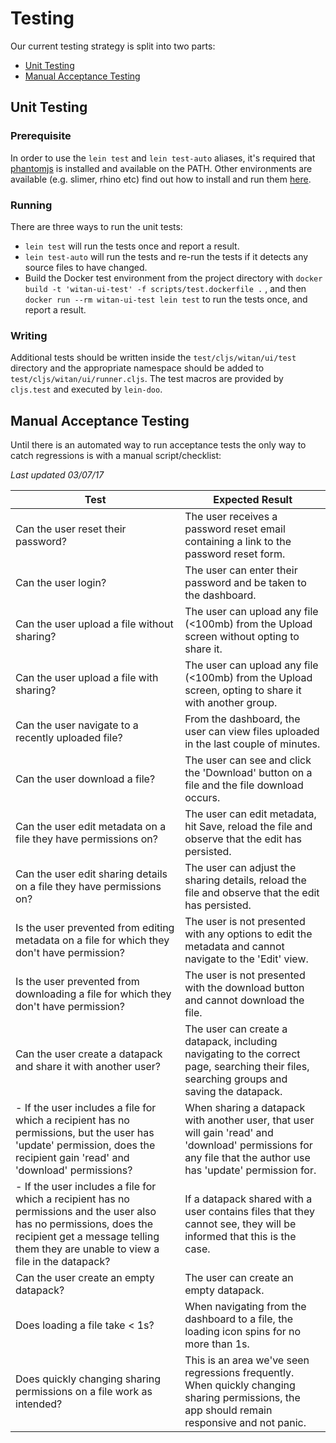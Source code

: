 # Testing

Our current testing strategy is split into two parts:

* [Unit Testing](#unit-testing)
* [Manual Acceptance Testing](#manual-acceptance-testing)

## Unit Testing
### Prerequisite
In order to use the `lein test` and `lein test-auto` aliases, it's required that [phantomjs](http://phantomjs.org/) is installed and available on the PATH. Other environments are available (e.g. slimer, rhino etc) find out how to install and run them [here](https://github.com/bensu/doo#setting-up-environments).

### Running
There are three ways to run the unit tests:
* `lein test` will run the tests once and report a result.
* `lein test-auto` will run the tests and re-run the tests if it detects any source files to have changed.
* Build the Docker test environment from the project directory with `docker build -t 'witan-ui-test' -f scripts/test.dockerfile .` , and then `docker run --rm witan-ui-test lein test` to run the tests once, and report a result.

### Writing
Additional tests should be written inside the `test/cljs/witan/ui/test` directory and the appropriate namespace should be added to `test/cljs/witan/ui/runner.cljs`. The test macros are provided by `cljs.test` and executed by `lein-doo`.

## Manual Acceptance Testing
Until there is an automated way to run acceptance tests the only way to catch regressions is with a manual script/checklist:

*Last updated 03/07/17*

| Test  | Expected Result |
| --------| ------ |
| Can the user reset their password? | The user receives a password reset email containing a link to the password reset form. |
| Can the user login? | The user can enter their password and be taken to the dashboard. |
| Can the user upload a file without sharing? | The user can upload any file (<100mb) from the Upload screen without opting to share it. |
| Can the user upload a file with sharing? | The user can upload any file (<100mb) from the Upload screen, opting to share it with another group. |
| Can the user navigate to a recently uploaded file? | From the dashboard, the user can view files uploaded in the last couple of minutes. |
| Can the user download a file? | The user can see and click the 'Download' button on a file and the file download occurs.|
| Can the user edit metadata on a file they have permissions on? | The user can edit metadata, hit Save, reload the file and observe that the edit has persisted.|
| Can the user edit sharing details on a file they have permissions on? | The user can adjust the sharing details, reload the file and observe that the edit has persisted.|
| Is the user prevented from editing metadata on a file for which they don't have permission? | The user is not presented with any options to edit the metadata and cannot navigate to the 'Edit' view.| Is the user prevented from editing sharing details on a file for which they don't have permission? | The user is not presented with any options to adjust the sharing details and cannot use the search facility of the 'Sharing' view.|
| Is the user prevented from downloading a file for which they don't have permission? | The user is not presented with the download button and cannot download the file.|
| Can the user create a datapack and share it with another user? | The user can create a datapack, including navigating to the correct page, searching their files, searching groups and saving the datapack. |
| - If the user includes a file for which a recipient has no permissions, but the user has 'update' permission, does the recipient gain 'read' and 'download' permissions? | When sharing a datapack with another user, that user will gain 'read' and 'download' permissions for any file that the author use has 'update' permission for. |
| - If the user includes a file for which a recipient has no permissions and the user also has no permissions, does the recipient get a message telling them they are unable to view a file in the datapack? | If a datapack shared with a user contains files that they cannot see, they will be informed that this is the case. |
| Can the user create an empty datapack? | The user can create an empty datapack. |
| Does loading a file take < 1s? | When navigating from the dashboard to a file, the loading icon spins for no more than 1s. | Does saving metadata take < 3.5s? | When hitting 'Save' after editing metadata, the button should stay disabled for no more than 3.5s. |
| Does quickly changing sharing permissions on a file work as intended? | This is an area we've seen regressions frequently. When quickly changing sharing permissions, the app should remain responsive and not panic. |
